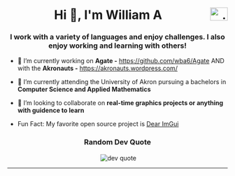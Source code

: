 <h1 align="center">Hi 👋, I'm William A 
  <a href="https://www.linkedin.com/in/william-aey-a117b9224/" target="blank"><img align="right" src="https://raw.githubusercontent.com/rahuldkjain/github-profile-readme-generator/master/src/images/icons/Social/linked-in-alt.svg" alt="william (braden) aey" height="30" width="40" /></a>
</h1>

<h3 align="center">I work with a variety of languages and enjoy challenges. I also enjoy working and learning with others! </h3>



- 🔭 I’m currently working on **Agate -** https://github.com/wba6/Agate AND with the  **Akronauts -** https://akronauts.wordpress.com/ 

- 🌱 I’m currently attending the University of Akron pursuing a bachelors in **Computer Science and Applied Mathematics**

- 👯 I’m looking to collaborate on **real-time graphics projects or anything with guidence to learn**

- Fun Fact: My favorite open source project is [Dear ImGui](https://github.com/ocornut/imgui)
<!--<h1 align="center"># 📊 GitHub Stats</h1>

<p align="center">&nbsp;<img align="center" src="https://github-readme-stats.vercel.app/api?username=wba6&theme=blue-green&hide_border=false&include_all_commits=true&count_private=true" alt="wba6" /></p>

<p align="center">&nbsp;<img align="center" src="https://github-readme-streak-stats.herokuapp.com/?user=wba6&theme=blue-green&hide_border=false" alt="wba6" /></p>
<p align="center">&nbsp;<img align="center" src="https://github-readme-stats.vercel.app/api/top-langs/?username=wba6&theme=blue-green&hide_border=false&include_all_commits=true&count_private=true&layout=compact" alt="wba6" /></p>


<h2 align="center">## 🏆 GitHub Trophies</h2>
<p align="center">&nbsp;<img align="center" src="https://github-profile-trophy.vercel.app/?username=wba6&theme=radical&no-frame=false&no-bg=true&margin-w=4" alt="dev quote" /></p>
-->

<h3 align="center"> Random Dev Quote</h3>
<p align="center">&nbsp;<img align="center" src="https://quotes-github-readme.vercel.app/api?type=horizontal&theme=radical" alt="dev quote" /></p>


---



